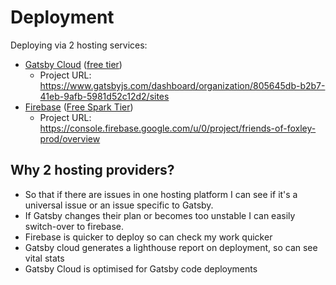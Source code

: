 # Deployment

Deploying via 2 hosting services:
- [Gatsby Cloud](https://www.gatsbyjs.com/products/cloud/) ([free tier](https://www.gatsbyjs.com/pricing/))
    - Project URL:  <https://www.gatsbyjs.com/dashboard/organization/805645db-b2b7-41eb-9afb-5981d52c12d2/sites>
- [Firebase](https://firebase.google.com/products-release?authuser=0&hl=en) ([Free Spark Tier](https://firebase.google.com/pricing?authuser=0&hl=en))
    - Project URL: <https://console.firebase.google.com/u/0/project/friends-of-foxley-prod/overview>

## Why 2 hosting providers?  
- So that if there are issues in one hosting platform I can see if it's a universal issue or an issue specific to Gatsby.
- If Gatsby changes their plan or becomes too unstable I can easily switch-over to firebase.
- Firebase is quicker to deploy so can check my work quicker
- Gatsby cloud generates a lighthouse report on deployment, so can see vital stats
- Gatsby Cloud is optimised for Gatsby code deployments